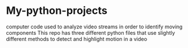 # My-python-projects
computer code used to analyze video streams in order to identify moving components
This repo has three different python files that use slightly different methods to detect and highlight motion in a video
